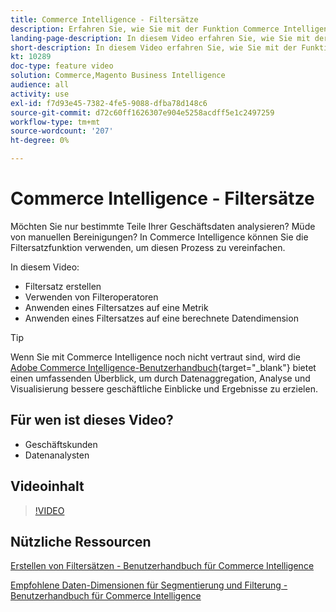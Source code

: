 ```yaml
---
title: Commerce Intelligence - Filtersätze
description: Erfahren Sie, wie Sie mit der Funktion Commerce Intelligence-Filtersätze die Berichterstellung für Geschäftsdaten für Adobe Commerce und Magento Open Source vereinfachen.
landing-page-description: In diesem Video erfahren Sie, wie Sie mit der Funktion Commerce Intelligence-Filtersätze die Berichterstellung für Geschäftsdaten vereinfachen.
short-description: In diesem Video erfahren Sie, wie Sie mit der Funktion MBComerce IntelligenceI-Filtersätze die Berichterstellung für Geschäftsdaten vereinfachen.
kt: 10289
doc-type: feature video
solution: Commerce,Magento Business Intelligence
audience: all
activity: use
exl-id: f7d93e45-7382-4fe5-9088-dfba78d148c6
source-git-commit: d72c60ff1626307e904e5258acdff5e1c2497259
workflow-type: tm+mt
source-wordcount: '207'
ht-degree: 0%

---
```


# Commerce Intelligence - Filtersätze

Möchten Sie nur bestimmte Teile Ihrer Geschäftsdaten analysieren? Müde von manuellen Bereinigungen? In Commerce Intelligence können Sie die Filtersatzfunktion verwenden, um diesen Prozess zu vereinfachen.

In diesem Video:

- Filtersatz erstellen
- Verwenden von Filteroperatoren
- Anwenden eines Filtersatzes auf eine Metrik
- Anwenden eines Filtersatzes auf eine berechnete Datendimension

>[!TIP]
>
>Wenn Sie mit Commerce Intelligence noch nicht vertraut sind, wird die [Adobe Commerce Intelligence-Benutzerhandbuch](https://experienceleague.adobe.com/docs/commerce-business-intelligence/mbi/guide-overview.html){target="_blank"} bietet einen umfassenden Überblick, um durch Datenaggregation, Analyse und Visualisierung bessere geschäftliche Einblicke und Ergebnisse zu erzielen.

## Für wen ist dieses Video?

- Geschäftskunden
- Datenanalysten

## Videoinhalt

>[!VIDEO](https://video.tv.adobe.com/v/342408?quality=12&learn=on)

## Nützliche Ressourcen

[Erstellen von Filtersätzen - Benutzerhandbuch für Commerce Intelligence](https://experienceleague.adobe.com/docs/commerce-business-intelligence/mbi/build/reports/ess-manage-data-filters.html)

[Empfohlene Daten-Dimensionen für Segmentierung und Filterung - Benutzerhandbuch für Commerce Intelligence](https://experienceleague.adobe.com/docs/commerce-business-intelligence/mbi/best-practices/data/segment-filter.html)
